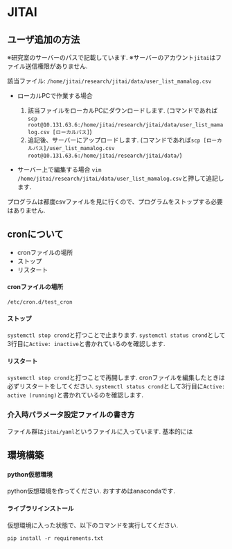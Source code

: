 # JITAI


## ユーザ追加の方法
※研究室のサーバーのパスで記載しています. 
※サーバーのアカウント`jitai`はファイル送信権限がありません.

該当ファイル: `/home/jitai/research/jitai/data/user_list_mamalog.csv`
- ローカルPCで作業する場合

    1. 該当ファイルをローカルPCにダウンロードします.
    (コマンドであれば`scp root@10.131.63.6:/home/jitai/research/jitai/data/user_list_mamalog.csv [ローカルパス]`)
    2. 追記後、サーバーにアップロードします.
    (コマンドであれば`scp [ローカルパス]/user_list_mamalog.csv root@10.131.63.6:/home/jitai/research/jitai/data/`)

- サーバー上で編集する場合 
    `vim /home/jitai/research/jitai/data/user_list_mamalog.csv`と押して追記します.
    
プログラムは都度csvファイルを見に行くので、プログラムをストップする必要はありません.

## cronについて
- cronファイルの場所
- ストップ
- リスタート

#### cronファイルの場所
`/etc/cron.d/test_cron`

#### ストップ
`systemctl stop crond`と打つことで止まります.
`systemctl status crond`として3行目に`Active: inactive`と書かれているのを確認します.

#### リスタート
`systemctl stop crond`と打つことで再開します.
cronファイルを編集したときは必ずリスタートをしてください.
`systemctl status crond`として3行目に`Active: active (running)`と書かれているのを確認します.


### 介入時パラメータ設定ファイルの書き方
ファイル群は`jitai/yaml`というファイルに入っています.
基本的には

## 環境構築

#### python仮想環境
python仮想環境を作ってください.
おすすめはanacondaです.

#### ライブラリインストール
仮想環境に入った状態で、以下のコマンドを実行してください.

```pip install -r requirements.txt```

